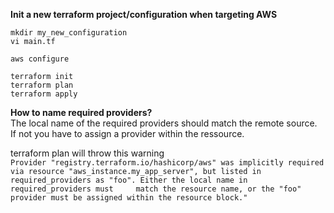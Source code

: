 **Init a new terraform project/configuration when targeting AWS**
```
mkdir my_new_configuration  
vi main.tf  
  
aws configure  
  
terraform init    
terraform plan  
terraform apply  
```

**How to name required providers?**  
The local name of the required providers should match the remote source.  
If not you have to assign a provider within the ressource. 

terraform plan will throw this warning  
`Provider "registry.terraform.io/hashicorp/aws" was implicitly required via resource "aws_instance.my_app_server", but listed in required_providers as "foo". Either the local name in required_providers must    
 match the resource name, or the "foo" provider must be assigned within the resource block."`